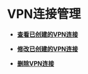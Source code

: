 # VPN连接管理<a name="vpn_04_0600"></a>

-   **[查看已创建的VPN连接](查看已创建的VPN连接.md)**  

-   **[修改已创建的VPN连接](修改已创建的VPN连接.md)**  

-   **[删除VPN连接](删除VPN连接.md)**  


